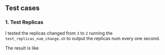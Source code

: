 ## Test cases


### 1. Test Replicas 

I tested the replicas changed from `3` to `2` running the `test_replicas_num_change.sh`
to output the replicas num every one second.

The result is like 
```

```
